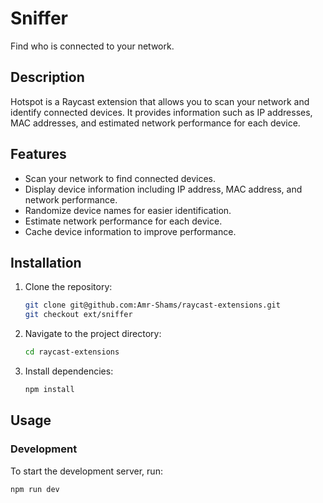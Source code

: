 # Sniffer

Find who is connected to your network.

## Description

Hotspot is a Raycast extension that allows you to scan your network and identify connected devices. It provides information such as IP addresses, MAC addresses, and estimated network performance for each device.

## Features

- Scan your network to find connected devices.
- Display device information including IP address, MAC address, and network performance.
- Randomize device names for easier identification.
- Estimate network performance for each device.
- Cache device information to improve performance.

## Installation

1. Clone the repository:
    ```sh
    git clone git@github.com:Amr-Shams/raycast-extensions.git
    git checkout ext/sniffer
    ```
2. Navigate to the project directory:
    ```sh
    cd raycast-extensions
    ```
3. Install dependencies:
    ```sh
    npm install
    ```

## Usage

### Development

To start the development server, run:
```sh
npm run dev
